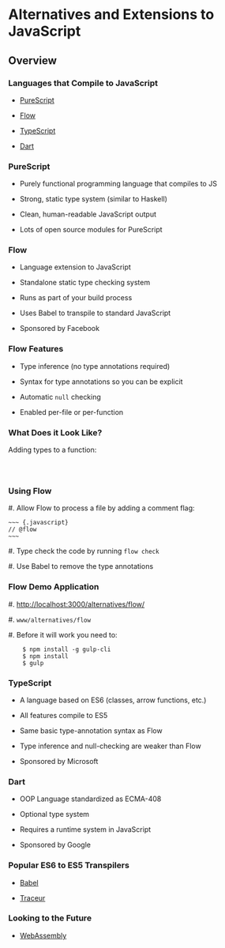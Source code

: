 # Alternatives and Extensions to JavaScript

## Overview

### Languages that Compile to JavaScript

  * [PureScript](http://www.purescript.org/)

  * [Flow](http://flowtype.org/)

  * [TypeScript](http://www.typescriptlang.org/)

  * [Dart](https://www.dartlang.org/)

### PureScript

  * Purely functional programming language that compiles to JS

  * Strong, static type system (similar to Haskell)

  * Clean, human-readable JavaScript output

  * Lots of open source modules for PureScript

### Flow

  * Language extension to JavaScript

  * Standalone static type checking system

  * Runs as part of your build process

  * Uses Babel to transpile to standard JavaScript

  * Sponsored by Facebook

### Flow Features

  * Type inference (no type annotations required)

  * Syntax for type annotations so you can be explicit

  * Automatic `null` checking

  * Enabled per-file or per-function

### What Does it Look Like?

Adding types to a function:

~~~ {.javascript insert="../../src/www/js/alternatives/flow/add.js" token="add-func"}
~~~
~~~ {.javascript insert="../../src/www/js/alternatives/flow/add.js" token="add-call"}
~~~
~~~ {.javascript insert="../../src/www/js/alternatives/flow/add.js" token="add-return"}
~~~

### Using Flow

  #. Allow Flow to process a file by adding a comment flag:

    ~~~ {.javascript}
    // @flow
    ~~~

  #. Type check the code by running `flow check`

  #. Use Babel to remove the type annotations

### Flow Demo Application

  #. <http://localhost:3000/alternatives/flow/>

  #. `www/alternatives/flow`

  #. Before it will work you need to:

        $ npm install -g gulp-cli
        $ npm install
        $ gulp

### TypeScript

  * A language based on ES6 (classes, arrow functions, etc.)

  * All features compile to ES5

  * Same basic type-annotation syntax as Flow

  * Type inference and null-checking are weaker than Flow

  * Sponsored by Microsoft

### Dart

  * OOP Language standardized as ECMA-408

  * Optional type system

  * Requires a runtime system in JavaScript

  * Sponsored by Google

### Popular ES6 to ES5 Transpilers

  * [Babel](https://babeljs.io/)

  * [Traceur](https://github.com/google/traceur-compiler)

### Looking to the Future

  * [WebAssembly](https://en.wikipedia.org/wiki/WebAssembly)
